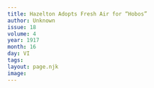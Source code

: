 ```yaml
---
title: Hazelton Adopts Fresh Air for “Hobos”
author: Unknown
issue: 18
volume: 4
year: 1917
month: 16
day: VI
tags:
layout: page.njk
image:
---
```

